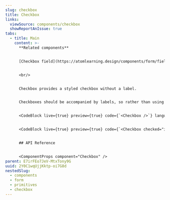 ```yaml
---
slug: checkbox
title: Checkbox
links:
  viewSource: components/checkbox
  showReportAnIssue: true
tabs:
  - title: Main
    content: >-
      **Related components**


      [Checkbox field](https://atomlearning.design/components/form/fields/checkbox-field)


      <br/>


      Checkbox provides a styled checkbox without a label.


      Checkboxes should be accompanied by labels, so rather than using `Checkbox` directly in a UI, it’s normally best to the `CheckboxField` component, which combines a `Checkbox` with a `Label` and displays validation errors. Alternatively, use this `Checkbox` component to compose other field components with more specific requirements.


      <CodeBlock live={true} preview={true} code={`<Checkbox />`} language={"tsx"} />


      <CodeBlock live={true} preview={true} code={`<Checkbox checked="indeterminate"/>`} language={"tsx"} />


      ## API Reference


      <ComponentProps component="Checkbox" />
parent: E7irFEo7JeV-MtxTony9G
uuid: 2Y0C1wqUjjKktp-oi7G8d
nestedSlug:
  - components
  - form
  - primitives
  - checkbox
---
```

